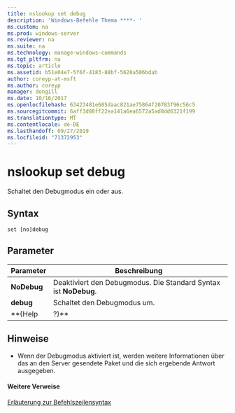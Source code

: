 ```yaml
---
title: nslookup set debug
description: 'Windows-Befehle Thema ****- '
ms.custom: na
ms.prod: windows-server
ms.reviewer: na
ms.suite: na
ms.technology: manage-windows-commands
ms.tgt_pltfrm: na
ms.topic: article
ms.assetid: b51e04e7-5f6f-4183-88bf-5628a506bdab
author: coreyp-at-msft
ms.author: coreyp
manager: dongill
ms.date: 10/16/2017
ms.openlocfilehash: 63423481e685daac821ae75864f20783f96c56c5
ms.sourcegitcommit: 6aff3d88ff22ea141a6ea6572a5ad8dd6321f199
ms.translationtype: MT
ms.contentlocale: de-DE
ms.lasthandoff: 09/27/2019
ms.locfileid: "71372953"
---
```

# <a name="nslookup-set-debug"></a>nslookup set debug



Schaltet den Debugmodus ein oder aus.

## <a name="syntax"></a>Syntax

```
set [no]debug
```

## <a name="parameters"></a>Parameter

|  Parameter  |                         Beschreibung                          |
|-------------|--------------------------------------------------------------|
| **NoDebug** | Deaktiviert den Debugmodus. Die Standard Syntax ist **NoDebug**. |
|  **debug**  |                   Schaltet den Debugmodus um.                   |
|  \*\*{Help  |                            ?}\*\*                            |

## <a name="remarks"></a>Hinweise

-   Wenn der Debugmodus aktiviert ist, werden weitere Informationen über das an den Server gesendete Paket und die sich ergebende Antwort ausgegeben.

#### <a name="additional-references"></a>Weitere Verweise

[Erläuterung zur Befehlszeilensyntax](command-line-syntax-key.md)